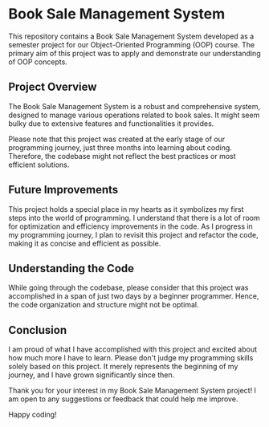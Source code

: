 # Book Sale Management System
This repository contains a Book Sale Management System developed as a semester project for our Object-Oriented Programming (OOP) course. The primary aim of this project was to apply and demonstrate our understanding of OOP concepts.

## Project Overview
The Book Sale Management System is a robust and comprehensive system, designed to manage various operations related to book sales. It might seem bulky due to extensive features and functionalities it provides.

Please note that this project was created at the early stage of our programming journey, just three months into learning about coding. Therefore, the codebase might not reflect the best practices or most efficient solutions.

## Future Improvements
This project holds a special place in my hearts as it symbolizes my first steps into the world of programming. I understand that there is a lot of room for optimization and efficiency improvements in the code. As I progress in my programming journey, I plan to revisit this project and refactor the code, making it as concise and efficient as possible.

## Understanding the Code
While going through the codebase, please consider that this project was accomplished in a span of just two days by a beginner programmer. Hence, the code organization and structure might not be optimal.

## Conclusion
I am proud of what I have accomplished with this project and excited about how much more I have to learn. Please don't judge my programming skills solely based on this project. It merely represents the beginning of my journey, and I have grown significantly since then.

Thank you for your interest in my Book Sale Management System project! I am open to any suggestions or feedback that could help me improve.

Happy coding!
